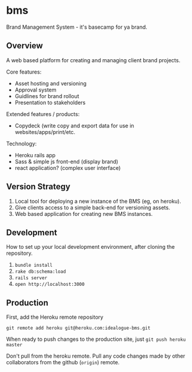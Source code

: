bms
===

Brand Management System - it's basecamp for ya brand.

## Overview

A web based platform for creating and managing client brand projects.

Core features:
- Asset hosting and versioning
- Approval system
- Guidlines for brand rollout
- Presentation to stakeholders

Extended features / products:
- Copydeck (write copy and export data for use in websites/apps/print/etc.

Technology:
- Heroku rails app
- Sass & simple js front-end (display brand)
- react application? (complex user interface)

## Version Strategy

1. Local tool for deploying a new instance of the BMS (eg, on heroku).
2. Give clients access to a simple back-end for versioning assets.
3. Web based application for creating new BMS instances.

## Development

How to set up your local development environment, after cloning the repository.

1. `bundle install`
2. `rake db:schema:load`
3. `rails server`
4. `open http://localhost:3000`

## Production

First, add the Heroku remote repository

`git remote add heroku git@heroku.com:idealogue-bms.git`

When ready to push changes to the production site, just `git push heroku master`

Don't pull from the heroku remote. Pull any code changes made by other collaborators from the github (`origin`) remote.
